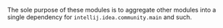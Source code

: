 The sole purpose of these modules is to aggregate other modules into a single dependency for `intellij.idea.community.main` and such.
